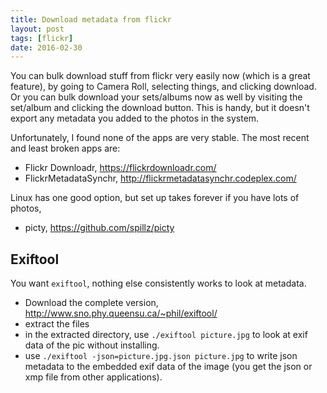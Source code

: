 ```yaml
---
title: Download metadata from flickr
layout: post
tags: [flickr]
date: 2016-02-30
---
```


You can bulk download stuff from flickr very easily now (which is a great feature), by going to Camera Roll, selecting things, and clicking download.
Or you can bulk download your sets/albums now as well by visiting the set/album and clicking the download button. 
This is handy, but it doesn't export any metadata you added to the photos in the system. 

Unfortunately, I found none of the apps are very stable.
The most recent and least broken apps are:

- Flickr Downloadr, https://flickrdownloadr.com/ 
- FlickrMetadataSynchr, http://flickrmetadatasynchr.codeplex.com/

Linux has one good option, but set up takes forever if you have lots of photos, 

- picty, https://github.com/spillz/picty

## Exiftool

You want `exiftool`, nothing else consistently works to look at metadata. 

- Download the complete version, http://www.sno.phy.queensu.ca/~phil/exiftool/
- extract the files
- in the extracted directory, use `./exiftool picture.jpg` to look at exif data of the pic without installing. 
- use `./exiftool -json=picture.jpg.json picture.jpg` to write json metadata to the embedded exif data of the image (you get the json or xmp file from other applications).




